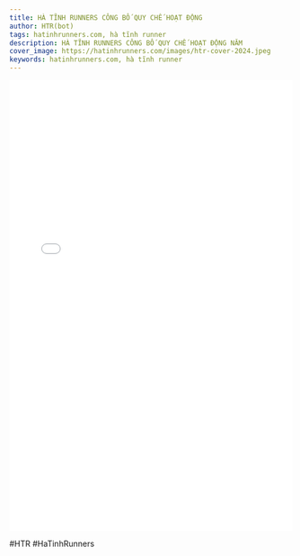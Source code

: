 ```yaml
---
title: HÀ TĨNH RUNNERS CÔNG BỐ QUY CHẾ HOẠT ĐỘNG
author: HTR(bot)
tags: hatinhrunners.com, hà tĩnh runner
description: HÀ TĨNH RUNNERS CÔNG BỐ QUY CHẾ HOẠT ĐỘNG NĂM
cover_image: https://hatinhrunners.com/images/htr-cover-2024.jpeg
keywords: hatinhrunners.com, hà tĩnh runner
---
```


<embed src="../pdfs/htr_quy_che_2024.pdf" width="100%" height="800" type="application/pdf">

#HTR
#HaTinhRunners

